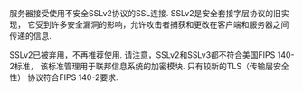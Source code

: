 服务器接受使用不安全SSLv2协议的SSL连接. SSLv2是安全套接字层协议的旧实现，
它受到许多安全漏洞的影响，允许攻击者捕获和更改在客户端和服务器之间传递的信息.



SSLv2已被弃用，不再推荐使用. 请注意，SSLv2和SSLv3都不符合美国FIPS 140-2标准，
该标准管理用于联邦信息系统的加密模块. 只有较新的TLS（传输层安全性）
协议符合FIPS 140-2要求.